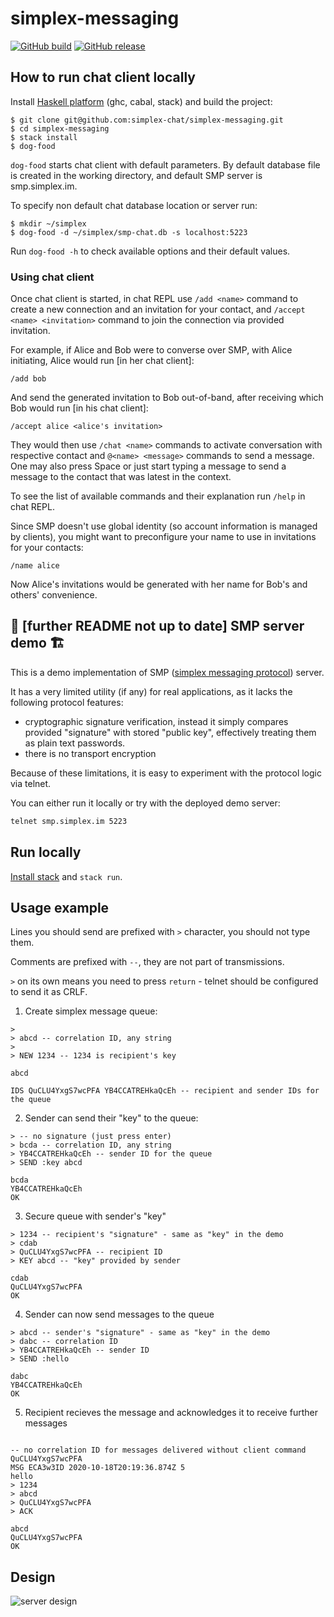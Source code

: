 # simplex-messaging

[![GitHub build](https://github.com/simplex-chat/simplex-messaging/workflows/build/badge.svg)](https://github.com/simplex-chat/simplex-messaging/actions?query=workflow%3Abuild)
[![GitHub release](https://img.shields.io/github/v/release/simplex-chat/simplex-messaging)](https://github.com/simplex-chat/simplex-messaging/releases)

## How to run chat client locally

Install [Haskell platform](https://www.haskell.org/platform/) (ghc, cabal, stack) and build the project:

```shell
$ git clone git@github.com:simplex-chat/simplex-messaging.git
$ cd simplex-messaging
$ stack install
$ dog-food
```

`dog-food` starts chat client with default parameters. By default database file is created in the working directory, and default SMP server is smp.simplex.im.

To specify non default chat database location or server run:

```shell
$ mkdir ~/simplex
$ dog-food -d ~/simplex/smp-chat.db -s localhost:5223
```

Run `dog-food -h` to check available options and their default values.

### Using chat client

Once chat client is started, in chat REPL use `/add <name>` command to create a new connection and an invitation for your contact, and `/accept <name> <invitation>` command to join the connection via provided invitation.

For example, if Alice and Bob were to converse over SMP, with Alice initiating, Alice would run [in her chat client]:

```
/add bob
```

And send the generated invitation to Bob out-of-band, after receiving which Bob would run [in his chat client]:

```
/accept alice <alice's invitation>
```

They would then use `/chat <name>` commands to activate conversation with respective contact and `@<name> <message>` commands to send a message. One may also press Space or just start typing a message to send a message to the contact that was latest in the context.

To see the list of available commands and their explanation run `/help` in chat REPL.

Since SMP doesn't use global identity (so account information is managed by clients), you might want to preconfigure your name to use in invitations for your contacts:

```
/name alice
```

Now Alice's invitations would be generated with her name for Bob's and others' convenience.

## 🚧 [further README not up to date] SMP server demo 🏗

This is a demo implementation of SMP ([simplex messaging protocol](https://github.com/simplex-chat/protocol/blob/master/simplex-messaging.md)) server.

It has a very limited utility (if any) for real applications, as it lacks the following protocol features:

- cryptographic signature verification, instead it simply compares provided "signature" with stored "public key", effectively treating them as plain text passwords.
- there is no transport encryption

Because of these limitations, it is easy to experiment with the protocol logic via telnet.

You can either run it locally or try with the deployed demo server:

```bash
telnet smp.simplex.im 5223
```

## Run locally

[Install stack](https://docs.haskellstack.org/en/stable/install_and_upgrade/) and `stack run`.

## Usage example

Lines you should send are prefixed with `>` character, you should not type them.

Comments are prefixed with `--`, they are not part of transmissions.

`>` on its own means you need to press `return` - telnet should be configured to send it as CRLF.

1. Create simplex message queue:

```telnet
>
> abcd -- correlation ID, any string
>
> NEW 1234 -- 1234 is recipient's key

abcd

IDS QuCLU4YxgS7wcPFA YB4CCATREHkaQcEh -- recipient and sender IDs for the queue
```

2. Sender can send their "key" to the queue:

```telnet
> -- no signature (just press enter)
> bcda -- correlation ID, any string
> YB4CCATREHkaQcEh -- sender ID for the queue
> SEND :key abcd

bcda
YB4CCATREHkaQcEh
OK
```

3. Secure queue with sender's "key"

```telnet
> 1234 -- recipient's "signature" - same as "key" in the demo
> cdab
> QuCLU4YxgS7wcPFA -- recipient ID
> KEY abcd -- "key" provided by sender

cdab
QuCLU4YxgS7wcPFA
OK
```

4. Sender can now send messages to the queue

```telnet
> abcd -- sender's "signature" - same as "key" in the demo
> dabc -- correlation ID
> YB4CCATREHkaQcEh -- sender ID
> SEND :hello

dabc
YB4CCATREHkaQcEh
OK
```

5. Recipient recieves the message and acknowledges it to receive further messages

```telnet

-- no correlation ID for messages delivered without client command
QuCLU4YxgS7wcPFA
MSG ECA3w3ID 2020-10-18T20:19:36.874Z 5
hello
> 1234
> abcd
> QuCLU4YxgS7wcPFA
> ACK

abcd
QuCLU4YxgS7wcPFA
OK
```

## Design

![server design](design/server.svg)
